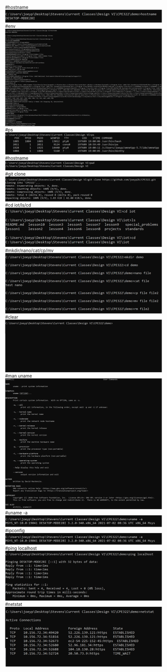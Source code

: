 #hostname
![hostname](hostname.PNG?raw=true)
#env
![env](env.PNG?raw=true)
#ps
![ps](ps.PNG?raw=true)
#hostname
![pwd](pwd.PNG?raw=true)
#git clone
![git clone](clone.PNG?raw=true)
#cd iot/ls/cd
![cdls](cd.PNG?raw=true)
#mkdir/nano/cat/cp/mv
![demo](demo.PNG?raw=true)
#clear
![clear](clear.PNG?raw=true)
#man uname
![uname](uname.PNG?raw=true)
#uname -a
![unamea](uname-a.PNG?raw=true)
#ipconfig
![unamea](uname-a.PNG?raw=true)
#ping localhost
![pinglocalhost](pinglocalhost.PNG?raw=true)
#netstat
![netstat](netstat.PNG?raw=true)

